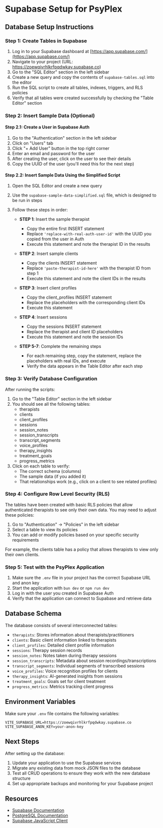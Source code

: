 # Supabase Setup for PsyPlex

## Database Setup Instructions

### Step 1: Create Tables in Supabase

1. Log in to your Supabase dashboard at [https://app.supabase.com/](https://app.supabase.com/)
2. Navigate to your project (URL: https://zoewqivrhlkrfpqdwkay.supabase.co)
3. Go to the "SQL Editor" section in the left sidebar
4. Create a new query and copy the contents of `supabase-tables.sql` into the editor
5. Run the SQL script to create all tables, indexes, triggers, and RLS policies
6. Verify that all tables were created successfully by checking the "Table Editor" section

### Step 2: Insert Sample Data (Optional)

#### Step 2.1: Create a User in Supabase Auth

1. Go to the "Authentication" section in the left sidebar
2. Click on "Users" tab
3. Click "+ Add User" button in the top right corner
4. Enter an email and password for the user
5. After creating the user, click on the user to see their details
6. Copy the UUID of the user (you'll need this for the next step)

#### Step 2.2: Insert Sample Data Using the Simplified Script

1. Open the SQL Editor and create a new query
2. Use the `supabase-sample-data-simplified.sql` file, which is designed to be run in steps
3. Follow these steps in order:

   - **STEP 1**: Insert the sample therapist
     - Copy the entire first INSERT statement 
     - Replace `'replace-with-real-auth-user-id'` with the UUID you copied from the user in Auth
     - Execute this statement and note the therapist ID in the results

   - **STEP 2**: Insert sample clients 
     - Copy the clients INSERT statement
     - Replace `'paste-therapist-id-here'` with the therapist ID from step 1
     - Execute this statement and note the client IDs in the results

   - **STEP 3**: Insert client profiles
     - Copy the client_profiles INSERT statement
     - Replace the placeholders with the corresponding client IDs
     - Execute this statement

   - **STEP 4**: Insert sessions
     - Copy the sessions INSERT statement
     - Replace the therapist and client ID placeholders
     - Execute this statement and note the session IDs

   - **STEP 5-7**: Complete the remaining steps
     - For each remaining step, copy the statement, replace the placeholders with real IDs, and execute
     - Verify the data appears in the Table Editor after each step

### Step 3: Verify Database Configuration

After running the scripts:

1. Go to the "Table Editor" section in the left sidebar
2. You should see all the following tables:
   - therapists
   - clients
   - client_profiles
   - sessions
   - session_notes
   - session_transcripts
   - transcript_segments
   - voice_profiles
   - therapy_insights
   - treatment_goals
   - progress_metrics
3. Click on each table to verify:
   - The correct schema (columns)
   - The sample data (if you added it)
   - That relationships work (e.g., click on a client to see related profiles)

### Step 4: Configure Row Level Security (RLS)

The tables have been created with basic RLS policies that allow authenticated therapists to see only their own data. You may need to adjust these policies:

1. Go to "Authentication" → "Policies" in the left sidebar
2. Select a table to view its policies
3. You can add or modify policies based on your specific security requirements

For example, the clients table has a policy that allows therapists to view only their own clients.

### Step 5: Test with the PsyPlex Application

1. Make sure the `.env` file in your project has the correct Supabase URL and anon key
2. Start the application with `bun dev` or `npm run dev`
3. Log in with the user you created in Supabase Auth
4. Verify that the application can connect to Supabase and retrieve data

## Database Schema

The database consists of several interconnected tables:

- `therapists`: Stores information about therapists/practitioners
- `clients`: Basic client information linked to therapists
- `client_profiles`: Detailed client profile information
- `sessions`: Therapy session records
- `session_notes`: Notes taken during therapy sessions
- `session_transcripts`: Metadata about session recordings/transcriptions
- `transcript_segments`: Individual segments of transcribed sessions
- `voice_profiles`: Voice recognition profiles for clients
- `therapy_insights`: AI-generated insights from sessions
- `treatment_goals`: Goals set for client treatment
- `progress_metrics`: Metrics tracking client progress

## Environment Variables

Make sure your `.env` file contains the following variables:

```
VITE_SUPABASE_URL=https://zoewqivrhlkrfpqdwkay.supabase.co
VITE_SUPABASE_ANON_KEY=your-anon-key
```

## Next Steps

After setting up the database:

1. Update your application to use the Supabase services
2. Migrate any existing data from mock JSON files to the database
3. Test all CRUD operations to ensure they work with the new database structure
4. Set up appropriate backups and monitoring for your Supabase project

## Resources

- [Supabase Documentation](https://supabase.com/docs)
- [PostgreSQL Documentation](https://www.postgresql.org/docs/)
- [Supabase JavaScript Client](https://supabase.com/docs/reference/javascript/installing)
